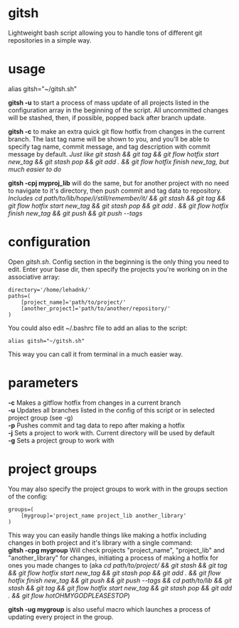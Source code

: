 # gitsh
Lightweight bash script allowing you to handle tons of different git repositories in a simple way.

# usage
alias gitsh="~/gitsh.sh"

**gitsh -u** to start a process of mass update of all projects listed in the configuration array in the beginning of the script. All uncommitted changes will be stashed, then, if possible, popped back after branch update.

**gitsh -c** to make an extra quick git flow hotfix from changes in the current branch. The last tag name will be shown to you, and you'll be able to specify tag name, commit message, and tag description with commit message by default.
*Just like git stash && git tag && git flow hotfix start new_tag && git stash pop && git add . && git flow hotfix finish new_tag, but much easier to do*

**gitsh -cpj myproj_lib** will do the same, but for another project with no need to navigate to it's directory, then push commit and tag data to repository. *Includes cd path/to/lib/hope/i/still/remember/it/ && git stash && git tag && git flow hotfix start new_tag && git stash pop && git add . && git flow hotfix finish new_tag && git push && git push --tags*

# configuration
Open *gitsh.sh*. Config section in the beginning is the only thing you need to edit. Enter your base dir, then specify the projects you're working on in the associative array:
```
directory='/home/lehadnk/'
paths=(
	[project_name]='path/to/project/'
	[another_project]='path/to/another/repository/'
)
```
You could also edit ~/.bashrc file to add an alias to the script:
```
alias gitsh="~/gitsh.sh"
```
This way you can call it from terminal in a much easier way.

# parameters
**-c** Makes a gitflow hotfix from changes in a current branch<br />
**-u** Updates all branches listed in the config of this script or in selected project group (see -g)<br />
**-p** Pushes commit and tag data to repo after making a hotfix<br />
**-j** Sets a project to work with. Current directory will be used by default<br />
**-g** Sets a project group to work with

# project groups
You may also specify the project groups to work with in the groups section of the config:
```
groups=(
	[mygroup]='project_name project_lib another_library'
)
```
This way you can easily handle things like making a hotfix including changes in both project and it's library with a single command:<br>
**gitsh -cpg mygroup** Will check projects "project_name", "project_lib" and "another_library" for changes, initiating a process of making a hotfix for ones you made changes to (aka *cd path/to/project/ && git stash && git tag && git flow hotfix start new_tag && git stash pop && git add . && git flow hotfix finish new_tag && git push && git push --tags && cd path/to/lib && git stash && git tag && git flow hotfix start new_tag && git stash pop && git add . && git flow hotOHMYGODPLEASESTOP*)

**gitsh -ug mygroup** is also useful macro which launches a process of updating every project in the group.
